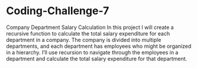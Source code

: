 # Coding-Challenge-7

Company Department Salary Calculation
 In this project I will create a recursive function to calculate the total salary expenditure for each department in a company. The company is divided into multiple departments, and each department has employees who might be organized in a hierarchy. I’ll use recursion to navigate through the employees in a department and calculate the total salary expenditure for that department.
